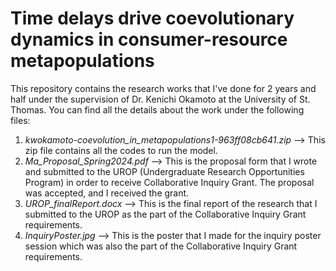 # Time delays drive coevolutionary dynamics in consumer-resource metapopulations

This repository contains the research works that I've done for 2 years and half under the supervision of Dr. Kenichi Okamoto at the University of St. Thomas. You can find all the details about the work under the following files:
1. *kwokamoto-coevolution_in_metapopulations1-963ff08cb641.zip* --> This zip file contains all the codes to run the model.
2. *Ma_Proposal_Spring2024.pdf* --> This is the proposal form that I wrote and submitted to the UROP (Undergraduate Research Opportunities Program) in order to receive Collaborative Inquiry Grant. The proposal was accepted, and I received the grant.
3. *UROP_finalReport.docx* --> This is the final report of the research that I submitted to the UROP as the part of the Collaborative Inquiry Grant requirements.
4. *InquiryPoster.jpg* --> This is the poster that I made for the inquiry poster session which was also the part of the Collaborative Inquiry Grant requirements.
